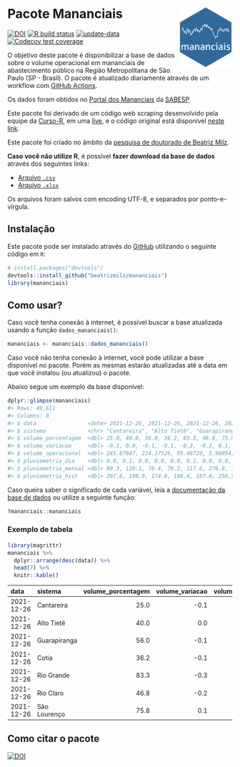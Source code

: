 
<!-- README.md is generated from README.Rmd. Please edit that file -->

# Pacote Mananciais <img src="man/figures/hexlogo.png" align="right" width = "120px"/>

<!-- badges: start -->

[![DOI](https://zenodo.org/badge/DOI/10.5281/zenodo.4733056.svg)](https://doi.org/10.5281/zenodo.4733056)
[![R build
status](https://github.com/beatrizmilz/mananciais/workflows/R-CMD-check/badge.svg)](https://github.com/beatrizmilz/mananciais/actions)
[![update-data](https://github.com/beatrizmilz/mananciais/actions/workflows/2-update_data.yaml/badge.svg)](https://github.com/beatrizmilz/mananciais/actions/workflows/2-update_data.yaml)
[![Codecov test
coverage](https://codecov.io/gh/beatrizmilz/mananciais/branch/master/graph/badge.svg)](https://codecov.io/gh/beatrizmilz/mananciais?branch=master)
<!-- badges: end -->

O objetivo deste pacote é disponibilizar a base de dados sobre o volume
operacional em mananciais de abastecimento público na Região
Metropolitana de São Paulo (SP - Brasil). O pacote é atualizado
diariamente através de um workflow com [GitHub
Actions](https://github.com/beatrizmilz/mananciais/actions).

Os dados foram obtidos no [Portal dos
Mananciais](http://mananciais.sabesp.com.br/Situacao) da
[SABESP](http://site.sabesp.com.br/site/Default.aspx).

Este pacote foi derivado de um código web scraping desenvolvido pela
equipe da [Curso-R](https://www.curso-r.com/), em uma
[live](https://youtu.be/jvZIxrMmOcQ), e o código original está
disponível [neste
link](https://github.com/curso-r/lives/blob/master/drafts/20200730_scraper_sabesp.R).

Este pacote foi criado no âmbito da [pesquisa de doutorado de Beatriz
Milz](https://beatrizmilz.github.io/tese/).

**Caso você não utilize R**, é possível **fazer download da base de
dados** através dos seguintes links:

  - [Arquivo
    `.csv`](https://github.com/beatrizmilz/mananciais/raw/master/inst/extdata/mananciais.csv)
  - [Arquivo
    `.xlsx`](https://github.com/beatrizmilz/mananciais/blob/master/inst/extdata/mananciais.xlsx?raw=true)

Os arquivos foram salvos com encoding UTF-8, e separados por
ponto-e-vírgula.

## Instalação

Este pacote pode ser instalado através do [GitHub](https://github.com/)
utilizando o seguinte código em `R`:

``` r
# install.packages("devtools")
devtools::install_github("beatrizmilz/mananciais")
library(mananciais)
```

## Como usar?

Caso você tenha conexão à internet, é possível buscar a base atualizada
usando a função `dados_mananciais()`:

``` r
mananciais <- mananciais::dados_mananciais() 
```

Caso você não tenha conexão à internet, você pode utilizar a base
disponível no pacote. Porém as mesmas estarão atualizadas até a data em
que você instalou (ou atualizou) o pacote.

Abaixo segue um exemplo da base disponível:

``` r
dplyr::glimpse(mananciais)
#> Rows: 49,611
#> Columns: 8
#> $ data                <date> 2021-12-26, 2021-12-26, 2021-12-26, 2021-12-26, 2…
#> $ sistema             <chr> "Cantareira", "Alto Tietê", "Guarapiranga", "Cotia…
#> $ volume_porcentagem  <dbl> 25.0, 40.0, 56.0, 36.2, 83.3, 46.8, 75.8, 25.1, 40…
#> $ volume_variacao     <dbl> -0.1, 0.0, -0.1, -0.1, -0.3, -0.2, 0.1, -0.1, 0.0,…
#> $ volume_operacional  <dbl> 245.67847, 224.17526, 95.88720, 5.96854, 93.39274,…
#> $ pluviometria_dia    <dbl> 0.0, 0.1, 0.0, 0.0, 0.0, 0.2, 0.0, 0.0, 0.7, 0.8, …
#> $ pluviometria_mensal <dbl> 89.3, 120.1, 78.4, 79.2, 117.6, 276.8, 131.0, 89.3…
#> $ pluviometria_hist   <dbl> 207.6, 190.9, 174.0, 168.4, 187.6, 256.5, 210.6, 2…
```

Caso queira saber o significado de cada variável, leia a [documentação
da base de
dados](https://beatrizmilz.github.io/mananciais/reference/mananciais.html)
ou utilize a seguinte função:

``` r
?mananciais::mananciais
```

### Exemplo de tabela

``` r
library(magrittr)
mananciais %>% 
  dplyr::arrange(desc(data)) %>% 
  head(7) %>%
  knitr::kable()
```

| data       | sistema      | volume\_porcentagem | volume\_variacao | volume\_operacional | pluviometria\_dia | pluviometria\_mensal | pluviometria\_hist |
| :--------- | :----------- | ------------------: | ---------------: | ------------------: | ----------------: | -------------------: | -----------------: |
| 2021-12-26 | Cantareira   |                25.0 |            \-0.1 |           245.67847 |               0.0 |                 89.3 |              207.6 |
| 2021-12-26 | Alto Tietê   |                40.0 |              0.0 |           224.17526 |               0.1 |                120.1 |              190.9 |
| 2021-12-26 | Guarapiranga |                56.0 |            \-0.1 |            95.88720 |               0.0 |                 78.4 |              174.0 |
| 2021-12-26 | Cotia        |                36.2 |            \-0.1 |             5.96854 |               0.0 |                 79.2 |              168.4 |
| 2021-12-26 | Rio Grande   |                83.3 |            \-0.3 |            93.39274 |               0.0 |                117.6 |              187.6 |
| 2021-12-26 | Rio Claro    |                46.8 |            \-0.2 |             6.40038 |               0.2 |                276.8 |              256.5 |
| 2021-12-26 | São Lourenço |                75.8 |              0.1 |            67.33264 |               0.0 |                131.0 |              210.6 |

## Como citar o pacote

[![DOI](https://zenodo.org/badge/DOI/10.5281/zenodo.4733056.svg)](https://doi.org/10.5281/zenodo.4733056)
